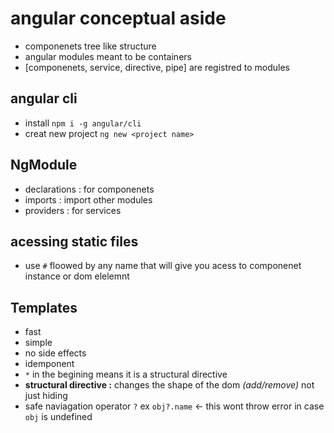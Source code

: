 # angular conceptual aside

- componenets tree like structure
- angular modules meant to be containers
- [componenets, service, directive, pipe] are registred to modules

## angular cli

- install `npm i -g angular/cli`
- creat new project `ng new <project name>`

## NgModule

- declarations : for componenets
- imports : import other modules
- providers : for services

## acessing static files

- use `#` floowed by any name that will give you acess to componenet instance or dom elelemnt

## Templates

- fast
- simple
- no side effects
- idemponent
- `*` in the begining means it is a structural directive
- **structural directive :** changes the shape of the dom _(add/remove)_ not just hiding
- safe naviagation operator `?` ex `obj?.name` <- this wont throw error in case `obj` is undefined
